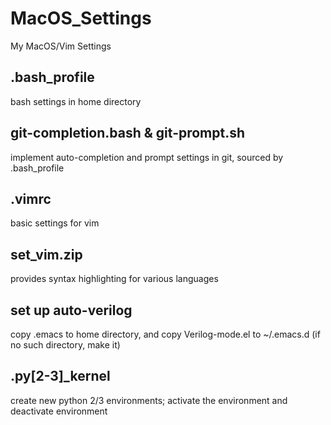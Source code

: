 # MacOS_Settings
My MacOS/Vim Settings

## .bash_profile
bash settings in home directory

## git-completion.bash & git-prompt.sh
implement auto-completion and prompt settings in git, sourced by .bash_profile

## .vimrc
basic settings for vim

## set_vim.zip
provides syntax highlighting for various languages

## set up auto-verilog
copy .emacs to home directory, and copy Verilog-mode.el to ~/.emacs.d (if no such directory, make it)

## .py[2-3]_kernel
create new python 2/3 environments; activate the environment and deactivate environment